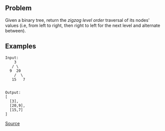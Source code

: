 ## Problem
Given a binary tree, return the _zigzag level order_ traversal of its nodes' values (i.e, from left to right, then right to left for the next level and alternate between).

## Examples
```
Input:
    3
   / \
  9  20
    /  \
   15   7


Output:
[
  [3],
  [20,9],
  [15,7]
]
```

[Source](https://leetcode.com/problems/binary-tree-zigzag-level-order-traversal/description/)
